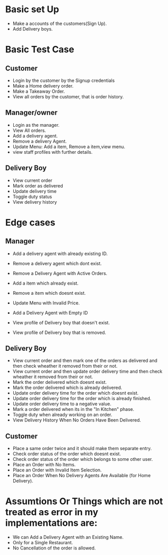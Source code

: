 # Basic set Up
- Make a accounts of the customers(Sign Up).
- Add  Delivery boys.

# Basic Test Case
## Customer
- Login by the customer by the Signup credentials
- Make a Home delivery order.
- Make a Takeaway Order.
- View all orders by the customer, that is order history.

## Manager/owner
- Login as the manager.
- View All orders.
- Add a delivery agent.
- Remove a delivery Agent.
- Update Menu: Add a item, Remove a item,view menu.
- view staff profiles with further details.

## Delivery Boy
- View current order
- Mark order as delivered
- Update delivery time
- Toggle duty status
- View delivery history

# Edge cases

## Manager
- Add a delivery agent with already existing ID.
- Remove a delivery agent which dont exist.

- Remove a Delivery Agent with Active Orders.
- Add a item which already exist.
- Remove a item which doesnt exist.
- Update Menu with Invalid Price.
- Add a Delivery Agent with Empty ID
- View profile of Delivery boy that doesn't exist.
- View profile of Delivery boy that is removed.

## Delivery Boy
- View current order and then mark one of the orders as delivered and then check wheather it removed from their or not.
- View current order and then update order delivery time and then check wheather it removed from their or not.
- Mark the order delivered which doesnt exist.
- Mark the order delivered which is already delivered.
- Update order delivery time for the order which doesnt exist.
- Update order delivery time for the order which is already finished.
- Update order delivery time to a negative value.
- Mark a order delivered when its in the "In Kitchen" phase.
- Toggle duty when already working on an order.
- View Delivery History When No Orders Have Been Delivered.

## Customer
- Place a same order twice and it should make them separate entry.
- Check order status of the order which doesnt exist.
- Check order status of the order which belongs to some other user.
- Place an Order with No Items.
- Place an Order with Invalid Item Selection.
- Place an Order When No Delivery Agents Are Available (for Home Delivery).

# Assumtions Or Things which are not treated as error in my implementations are:
- We can Add a Delivery Agent with an Existing Name.
- Only for a Single Restaurant.
- No Cancellation of the order is allowed.